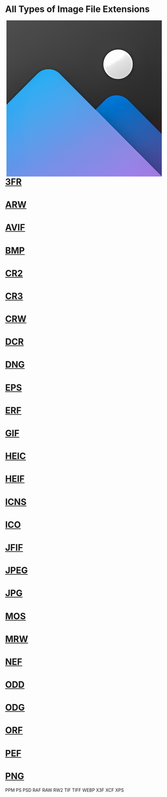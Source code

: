 # All Types of Image File Extensions

<img src="https://github.com/MRCYODev/All-Image-Extentions/blob/main/Image%20Extention.png?raw=true" width="500" align="right">

# [3FR](/3FR.md)
# [ARW](/ARW.md)
# [AVIF](/AVIF.md)
# [BMP](/BMP.md)
# [CR2](/CR2.md)
# [CR3](/CR3.md)
# [CRW](/CRW.md)
# [DCR](/DCR.md)
# [DNG](/DNG.md)
# [EPS](/EPS.md)
# [ERF](/ERF.md)
# [GIF](/GIF.md)
# [HEIC](/HEIC.md)
# [HEIF](/HEIF.md)
# [ICNS](/ICNS.md)
# [ICO](/ICO.md)
# [JFIF](/JFIF.md)
# [JPEG](/JPEG.md)
# [JPG](/JPG.md)
# [MOS](/MOS.md)
# [MRW](/MRW.md)
# [NEF](/NEF.md)
# [ODD](/ODD.md)
# [ODG](/ODG.md)
# [ORF](/ORF.md)
# [PEF](/PEF.md)
# [PNG](/PNG.md)
PPM
PS
PSD
RAF
RAW
RW2
TIF
TIFF
WEBP
X3F
XCF
XPS




